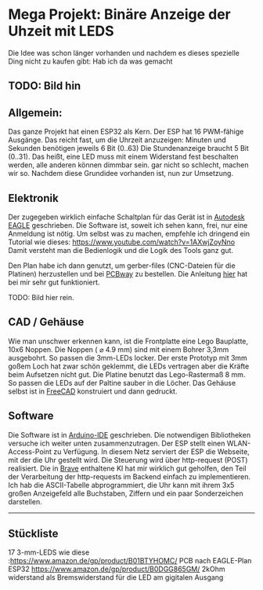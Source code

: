 # Mega Projekt: Binäre Anzeige der Uhzeit mit LEDS
Die Idee was schon länger vorhanden und nachdem es dieses spezielle Ding nicht zu kaufen gibt: Hab ich da was gemacht

## TODO: Bild hin

## Allgemein:
Das ganze Projekt hat einen ESP32 als Kern. Der ESP hat 16 PWM-fähige Ausgänge. Das reicht fast, um die Uhrzeit anzuzeigen:
Minuten und Sekunden benötigen jeweils 6 Bit (0..63)
Die Stundenanzeige braucht 5 Bit (0..31). 
Das heißt, eine LED muss mit einem Widerstand fest beschalten werden, alle anderen können dimmbar sein. gar nicht so schlecht, machen wir so.
Nachdem diese Grundidee vorhanden ist, nun zur Umsetzung.

## Elektronik

Der zugegeben wirklich einfache Schaltplan für das Gerät ist in [Autodesk EAGLE](http://eagle.autodesk.com/eagle/software-versions/50) geschrieben. Die Software ist, soweit ich sehen kann, frei, nur eine Anmeldung ist nötig.
Um selbst was zu machen, empfehle ich dringend ein Tutorial wie dieses:
https://www.youtube.com/watch?v=1AXwjZoyNno
Damit versteht man die Bedienlogik und die Logik des Tools ganz gut.

Den Plan habe ich dann genutzt, um gerber-files (CNC-Dateien für die Platinen) herzustellen und bei [PCBway](https://www.pcbway.com/) zu bestellen. Die Anleitung [hier](https://www.pcbway.com/helpcenter/generate_gerber/Generate_Gerber_files_in_Eagle.html) hat bei mir sehr gut funktioniert.

TODO: Bild hier rein.

## CAD / Gehäuse
Wie man unschwer erkennen kann, ist die Frontplatte eine Lego Bauplatte, 10x6 Noppen. Die Noppen ( ⌀ 4.9 mm) sind mit einem Bohrer 3,3mm ausgebohrt. So passen die 3mm-LEDs locker. Der erste Prototyp mit 3mm goßem Loch hat zwar schön geklemmt, die LEDs vertragen aber die Kräfte beim Aufsetzen nicht gut.
Die Platine benutzt das Lego-Rastermaß 8 mm. So passen die LEDs auf der Paltine sauber in die Löcher.
Das Gehäuse selbst ist in [FreeCAD](https://www.freecad.org/) konstruiert und dann gedruckt.

## Software
Die Software ist in [Arduino-IDE](https://www.arduino.cc/en/software) geschrieben. Die notwendigen Bibliotheken versuche ich weiter unten zusammenzutragen.
Der ESP stellt einen WLAN-Access-Point zu Verfügung. In diesem Netz serviert der ESP die Webseite, mit der die Uhr gestellt wird. Die Steuerung wird über http-request (POST) realisiert.
Die in [Brave](https://brave.com/) enthaltene KI hat mir wirklich gut geholfen, den Teil der Verarbeitung der http-requests im Backend einfach zu implementieren.
Ich hab die ASCII-Tabelle abprogrammiert, die Uhr kann mit ihrem 3x5 großen Anzeigefeld alle Buchstaben, Ziffern und ein paar Sonderzeichen darstellen.

---

## Stückliste
17 3-mm-LEDS wie diese :https://www.amazon.de/gp/product/B01BTYHOMC/
PCB nach EAGLE-Plan
ESP32 https://www.amazon.de/gp/product/B0DGG865GM/
2kOhm widerstand als Bremswiderstand für die LED am gigitalen Ausgang